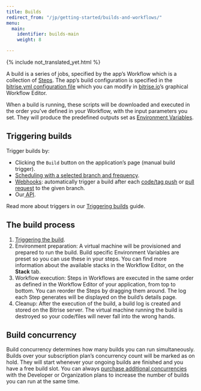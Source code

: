 ```yaml
---
title: Builds
redirect_from: "/jp/getting-started/builds-and-workflows/"
menu:
  main:
    identifier: builds-main
    weight: 8

---
```

{% include not_translated_yet.html %}

A build is a series of jobs, specified by the app’s Workflow which is a collection of [Steps](/jp/steps-workflows/getting-started-steps). The app’s build configuration is specified in the [bitrise.yml configuration file](/jp/bitrise-cli/basics-of-bitrise-yml) which you can modify in [bitrise.io](https://www.bitrise.io/)’s graphical Workflow Editor.

When a build is running, these scripts will be downloaded and executed in the order you’ve defined in your Workflow, with the input parameters you set. They will produce the predefined outputs set as [Environment Variables](/jp/builds/available-environment-variables).

## Triggering builds

Trigger builds by:

* Clicking the `Build` button on the application’s page (manual build trigger).
* [Scheduling with a selected branch and frequency](/jp/builds/scheduling-builds).
* [Webhooks](/jp/webhooks/): automatically trigger a build after each [code/tag push](/jp/builds/triggering-builds/trigger-code-push/) or [pull request](/jp/builds/triggering-builds/trigger-pull-request/) to the given branch.
* Our[ API](/jp/api/build-trigger/).

Read more about triggers in our [Triggering builds](/jp/builds/triggering-builds/index/) guide.

## The build process

1. [Triggering the build](/jp/builds/index/#triggering-builds).
2. Environment preparation: A virtual machine will be provisioned and prepared to run the build. Build specific Environment Variables are preset so you can use these in your steps. You can find more information about the available stacks in the Workflow Editor, on the **Stack** tab.
3. Workflow execution: Steps in Workflows are executed in the same order as defined in the Workflow Editor of your application, from top to bottom. You can reorder the Steps by dragging them around. The log each Step generates will be displayed on the build’s details page.
4. Cleanup: After the execution of the build, a build log is created and stored on the Bitrise server. The virtual machine running the build is destroyed so your code/files will never fall into the wrong hands.

## Build concurrency

Build concurrency determines how many builds you can run simultaneously. Builds over your subscription plan’s concurrency count will be marked as on hold. They will start whenever your ongoing builds are finished and you have a free build slot. You can always [purchase additional concurrencies](https://www.bitrise.io/pricing) with the Developer or Organization plans to increase the number of builds you can run at the same time.